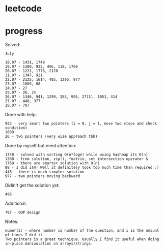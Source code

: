 # leetcode

# progress
Solved:  

```
July

18.07 - 1431, 1748
19.07 - 1380, 922, 496, 118, 1769
20.07 - 1221, 1773, 2120
21.07 - 1347, 921
22.07 - 2125, 1614, 485, 1295, 977
23.07 - 1089, 88
24.07 - 27
25.07 - 26, 34
26.07 - 1346, 941, 1299, 283, 905, 27(1), 1051, 414
27.07 - 448, 977
28.07 - 707
```

Done with help:  
```
922 - very smart two pointers (i = 0, j = 1, move two steps and check condition)
1089
26 - two pointers (very wise approach tbh)
```
Done by myself but need attention:  
```
1748 - solved with sorting O(n*logn) while using hashmap its O(n)
1380 - from solution, zip(), *matrix, set intersection operator &
1769 - there are smarter solution with O(n)
88 - I did it@! Well it definitely took too much time than required :)
448 - there is much simpler solution
977 - two pointers moving backward
```

Didin't get the solution yet:
```
496
```

Additional:
```
707 - OOP design
```

Notes:
```
numer(i) - where number is number of the question, and i is the amount of times I did it
Two pointers is a great technique. Usually I find it useful when doing in-place manipulation on arrays/strings.
```
